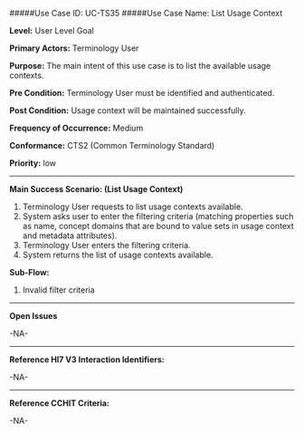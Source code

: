 #####Use Case ID: UC-TS35
#####Use Case Name: List Usage Context

**Level:**                     User Level Goal

**Primary Actors:**            Terminology User  

**Purpose:**                   The main intent of this use case is to list the available usage contexts.

**Pre Condition:**             Terminology User must be identified and authenticated. 

**Post Condition:**            Usage context will be maintained successfully.

**Frequency of Occurrence:**   Medium

**Conformance:**             	 CTS2 (Common Terminology Standard)

**Priority:**                  low
__________________________________________________________
**Main Success Scenario: (List Usage Context)**

1.	Terminology User requests to list usage contexts available.
2.	System asks user to enter the filtering criteria (matching properties such as name, concept domains that are bound to value sets in usage context and metadata attributes).
3.	Terminology User enters the filtering criteria.
4.	System returns the list of usage contexts available.

**Sub-Flow:**

1. Invalid filter criteria

_______________________________________________________________
**Open Issues**

-NA-
_______________________________________________________________
**Reference Hl7 V3 Interaction Identifiers:**

-NA-
_______________________________________________________________
**Reference CCHIT Criteria:**

-NA-
